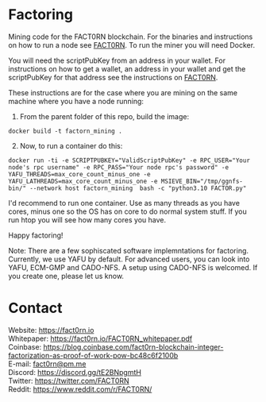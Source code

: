 # Factoring
Mining code for the FACT0RN blockchain. For the binaries and instructions on how to run a node see [FACT0RN](https://github.com/FACT0RN/FACT0RN). To run the miner you will need Docker. 

You will need the scriptPubKey from an address in your wallet. For instructions on how to get a wallet, 
an address in your wallet and get the scriptPubKey for that address see the instructions on [FACT0RN](https://github.com/FACT0RN/FACT0RN).

These instructions are for the case where you are mining on the same machine where you have a node running:

1. From the parent folder of this repo, build the image:
```
docker build -t factorn_mining .
```

2. Now, to run a container do this:

```
docker run -ti -e SCRIPTPUBKEY="ValidScriptPubKey" -e RPC_USER="Your node's rpc username" -e RPC_PASS="Your node rpc's password" -e YAFU_THREADS=max_core_count_minus_one -e YAFU_LATHREADS=max_core_count_minus_one -e MSIEVE_BIN="/tmp/ggnfs-bin/" --network host factorn_mining  bash -c "python3.10 FACTOR.py"
```

I'd recommend to run one container. Use as many threads as you have cores, minus one so the OS has on core to do normal system stuff. If you run htop you will see how many cores you have.


Happy factoring!

Note: There are a few sophiscated software implemntations for factoring. Currently, we use YAFU by default. For advanced users, you can look into YAFU, ECM-GMP and CADO-NFS. A setup using CADO-NFS is welcomed. If you create one, please let us know.

# Contact

Website: https://fact0rn.io <br>
Whitepaper: https://fact0rn.io/FACT0RN_whitepaper.pdf <br>
Coinbase: https://blog.coinbase.com/fact0rn-blockchain-integer-factorization-as-proof-of-work-pow-bc48c6f2100b <br>
E-mail: fact0rn@pm.me <br>
Discord: https://discord.gg/tE2BNpgmtH <br>
Twitter: https://twitter.com/FACT0RN <br>
Reddit: https://www.reddit.com/r/FACT0RN/
